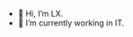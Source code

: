 - 👋 Hi, I’m LX.
- 🌱 I’m currently working in IT.

<!---
la2018com/la2018com is a ✨ special ✨ repository because its `README.md` (this file) appears on your GitHub profile.
You can click the Preview link to take a look at your changes.
--->
